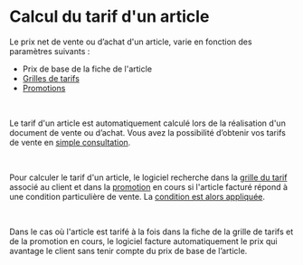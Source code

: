 # Calcul du tarif d'un article


Le prix net de vente ou d’achat d'un article, varie en fonction des 
 paramètres suivants :


* Prix de base de la fiche de 
 l'article
* [Grilles 
 de tarifs](../1/CreationGrilleTarifs.md)
* [Promotions](../2/Introduction.md)


 


Le tarif d'un article est automatiquement calculé lors de la réalisation 
 d'un document de vente ou d’achat. Vous avez la possibilité d’obtenir 
 vos tarifs de vente en [simple 
 consultation](ConsultationTarifsArticles.md).


 


Pour calculer le tarif d'un article, le logiciel recherche dans la [grille du tarif](../1/Fiche.md) associé au client et dans 
 la [promotion](../2/Promotion.md) en cours si l'article facturé 
 répond à une condition particulière de vente. La [condition 
 est alors appliquée](CalculTarifArticle.md). 


 


Dans le cas où l'article est tarifé à la fois dans la fiche de la grille 
 de tarifs et de la promotion en cours, le logiciel facture automatiquement 
 le prix qui avantage le client sans tenir compte du prix de base de l’article.


